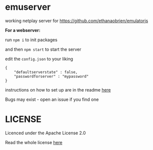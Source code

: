# emuserver

working netplay server for https://github.com/ethanaobrien/emulatorjs


**For a webserver:**


run `npm i` to init packages

and then `npm start` to start the server

edit the `config.json` to your liking

````
{
    "defaultserverstate" : false,
    "passwordforserver" : "mypassword"
}
````


instructions on how to set up are in the readme [here](https://github.com/ethanaobrien/emulatorjs)

Bugs may exist - open an issue if you find one


# LICENSE

Licenced under the Apache License 2.0

Read the whole license [here](LICENSE)

